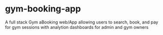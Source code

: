 # gym-booking-app
 A full stack Gym aBooking web/App allowing users to search, book, and pay for gym sessions with analytion dashboards for admin and gym owners
